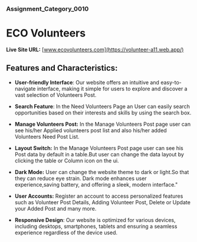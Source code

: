 ### Assignment_Category_0010

# ECO Volunteers

**Live Site URL:** [www.ecovolunteers.com](https://volunteer-a11.web.app/)

## Features and Characteristics:

- **User-friendly Interface**: Our website offers an intuitive and easy-to-navigate interface, making it simple for users to explore and discover a vast selection of Volunteers Post.

- **Search Feature**: In the Need Volunteers Page an User can easily search opportunities based on their interests and skills by using the search box.

- **Manage Volunteers Post:** In the Manage Volunteers Post page user can see his/her Applied volunteers post list and also his/her added Volunteers Need Post List.

- **Layout Switch:** In the Manage Volunteers Post page user can see his Post data by default in a table.But user can change the data layout by clicking the table or Column icon on the ui.

- **Dark Mode:** User can change the website theme to dark or light.So that they can reduce eye strain. Dark mode enhances user experience,saving battery, and offering a sleek, modern interface."

- **User Accounts:** Register an account to access personalized features such as Volunteer Post Details, Adding Volunteer Post, Delete or Update your Added Post and many more.

- **Responsive Design**: Our website is optimized for various devices, including desktops, smartphones, tablets and ensuring a seamless experience regardless of the device used.
